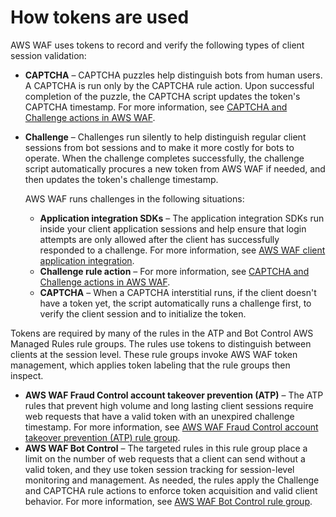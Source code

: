 # How tokens are used<a name="waf-tokens-usage"></a>

AWS WAF uses tokens to record and verify the following types of client session validation: 
+ **CAPTCHA** – CAPTCHA puzzles help distinguish bots from human users\. A CAPTCHA is run only by the CAPTCHA rule action\. Upon successful completion of the puzzle, the CAPTCHA script updates the token's CAPTCHA timestamp\. For more information, see [CAPTCHA and Challenge actions in AWS WAF](waf-captcha-and-challenge.md)\.
+ **Challenge** – Challenges run silently to help distinguish regular client sessions from bot sessions and to make it more costly for bots to operate\. When the challenge completes successfully, the challenge script automatically procures a new token from AWS WAF if needed, and then updates the token's challenge timestamp\. 

  AWS WAF runs challenges in the following situations: 
  + **Application integration SDKs** – The application integration SDKs run inside your client application sessions and help ensure that login attempts are only allowed after the client has successfully responded to a challenge\. For more information, see [AWS WAF client application integration](waf-application-integration.md)\.
  + **Challenge rule action** – For more information, see [CAPTCHA and Challenge actions in AWS WAF](waf-captcha-and-challenge.md)\.
  + **CAPTCHA** – When a CAPTCHA interstitial runs, if the client doesn't have a token yet, the script automatically runs a challenge first, to verify the client session and to initialize the token\. 

Tokens are required by many of the rules in the ATP and Bot Control AWS Managed Rules rule groups\. The rules use tokens to distinguish between clients at the session level\. These rule groups invoke AWS WAF token management, which applies token labeling that the rule groups then inspect\. 
+ **AWS WAF Fraud Control account takeover prevention \(ATP\)** – The ATP rules that prevent high volume and long lasting client sessions require web requests that have a valid token with an unexpired challenge timestamp\. For more information, see [AWS WAF Fraud Control account takeover prevention \(ATP\) rule group](aws-managed-rule-groups-atp.md)\.
+ **AWS WAF Bot Control** – The targeted rules in this rule group place a limit on the number of web requests that a client can send without a valid token, and they use token session tracking for session\-level monitoring and management\. As needed, the rules apply the Challenge and CAPTCHA rule actions to enforce token acquisition and valid client behavior\. For more information, see [AWS WAF Bot Control rule group](aws-managed-rule-groups-bot.md)\.
